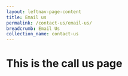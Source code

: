 ```yaml
---
layout: leftnav-page-content
title: Email us
permalink: /contact-us/email-us/
breadcrumb: Email Us
collection_name: contact-us
---
```

# This is the call us page


